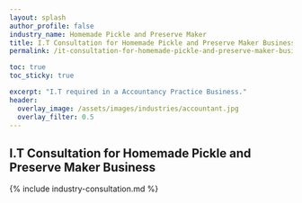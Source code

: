 ```yaml
---
layout: splash 
author_profile: false 
industry_name: Homemade Pickle and Preserve Maker
title: I.T Consultation for Homemade Pickle and Preserve Maker Business
permalink: /it-consultation-for-homemade-pickle-and-preserve-maker-business

toc: true
toc_sticky: true

excerpt: "I.T required in a Accountancy Practice Business."
header:
  overlay_image: /assets/images/industries/accountant.jpg
  overlay_filter: 0.5 
---
```


## I.T Consultation for Homemade Pickle and Preserve Maker Business

{% include industry-consultation.md %}
